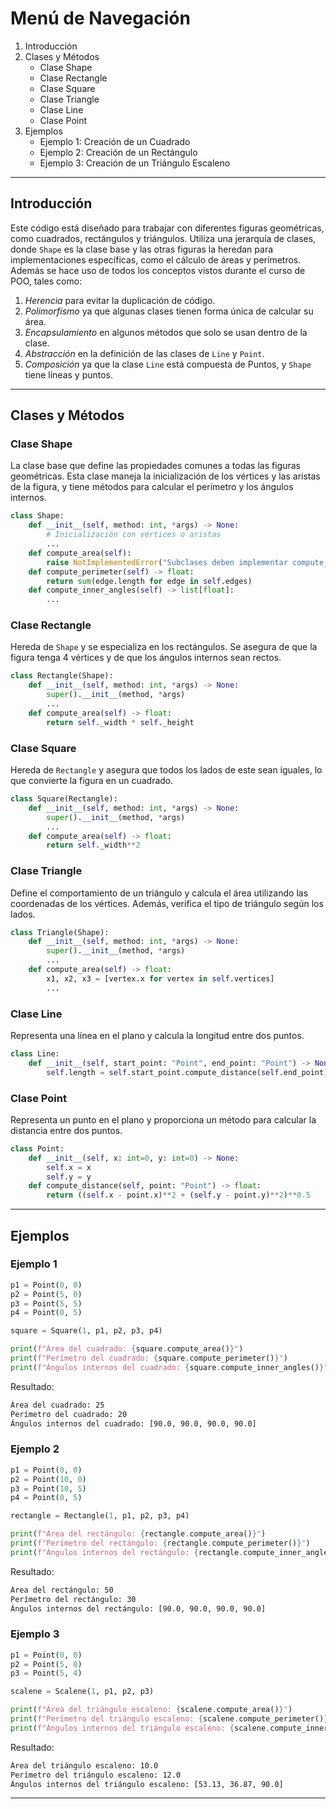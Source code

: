 # Menú de Navegación
1. Introducción
2. Clases y Métodos
    - Clase Shape
    - Clase Rectangle
    - Clase Square
    - Clase Triangle
    - Clase Line
    - Clase Point
3. Ejemplos
    - Ejemplo 1: Creación de un Cuadrado
    - Ejemplo 2: Creación de un Rectángulo
    - Ejemplo 3: Creación de un Triángulo Escaleno

---

## Introducción

Este código está diseñado para trabajar con diferentes figuras geométricas, como cuadrados, rectángulos y triángulos. Utiliza una jerarquía de clases, donde `Shape` es la clase base y las otras figuras la heredan para implementaciones específicas, como el cálculo de áreas y perímetros. Además se hace uso de todos los conceptos vistos durante el curso de POO, tales como:
1. *Herencia* para evitar la duplicación de código.
2. *Polimorfismo* ya que algunas clases tienen forma única de calcular su área.
3. *Encapsulamiento* en algunos métodos que solo se usan dentro de la clase.
4. *Abstracción* en la definición de las clases de `Line` y `Point`.
5. *Composición* ya que la clase `Line` está compuesta de Puntos, y `Shape` tiene líneas y puntos.

---

## Clases y Métodos

### Clase Shape

La clase base que define las propiedades comunes a todas las figuras geométricas. Esta clase maneja la inicialización de los vértices y las aristas de la figura, y tiene métodos para calcular el perímetro y los ángulos internos.

```python
class Shape:
    def __init__(self, method: int, *args) -> None:
        # Inicialización con vértices o aristas
        ...
    def compute_area(self):
        raise NotImplementedError("Subclases deben implementar compute_area()")
    def compute_perimeter(self) -> float:
        return sum(edge.length for edge in self.edges)
    def compute_inner_angles(self) -> list[float]:
        ...
```
### Clase Rectangle

Hereda de `Shape` y se especializa en los rectángulos. Se asegura de que la figura tenga 4 vértices y de que los ángulos internos sean rectos.

```python
class Rectangle(Shape):
    def __init__(self, method: int, *args) -> None:
        super().__init__(method, *args)
        ...
    def compute_area(self) -> float:
        return self._width * self._height

```

### Clase Square

Hereda de `Rectangle` y asegura que todos los lados de este sean iguales, lo que convierte la figura en un cuadrado.

```python
class Square(Rectangle):
    def __init__(self, method: int, *args) -> None:
        super().__init__(method, *args)
        ...
    def compute_area(self) -> float:
        return self._width**2
```

### Clase Triangle

Define el comportamiento de un triángulo y calcula el área utilizando las coordenadas de los vértices. Además, verifica el tipo de triángulo según los lados.

```python
class Triangle(Shape):
    def __init__(self, method: int, *args) -> None:
        super().__init__(method, *args)
        ...
    def compute_area(self) -> float:
        x1, x2, x3 = [vertex.x for vertex in self.vertices]
        ...
```

### Clase Line

Representa una línea en el plano y calcula la longitud entre dos puntos.

```python
class Line:
    def __init__(self, start_point: "Point", end_point: "Point") -> None:
        self.length = self.start_point.compute_distance(self.end_point)

```

### Clase Point

Representa un punto en el plano y proporciona un método para calcular la distancia entre dos puntos.

```python
class Point:
    def __init__(self, x: int=0, y: int=0) -> None:
        self.x = x
        self.y = y
    def compute_distance(self, point: "Point") -> float:
        return ((self.x - point.x)**2 + (self.y - point.y)**2)**0.5
```
---
## Ejemplos
### Ejemplo 1
```python
p1 = Point(0, 0)
p2 = Point(5, 0)
p3 = Point(5, 5)
p4 = Point(0, 5)

square = Square(1, p1, p2, p3, p4)

print(f"Área del cuadrado: {square.compute_area()}")
print(f"Perímetro del cuadrado: {square.compute_perimeter()}")
print(f"Ángulos internos del cuadrado: {square.compute_inner_angles()}")
```
Resultado:
```bash
Área del cuadrado: 25
Perímetro del cuadrado: 20
Ángulos internos del cuadrado: [90.0, 90.0, 90.0, 90.0]
```
### Ejemplo 2
```python
p1 = Point(0, 0)
p2 = Point(10, 0)
p3 = Point(10, 5)
p4 = Point(0, 5)

rectangle = Rectangle(1, p1, p2, p3, p4)

print(f"Área del rectángulo: {rectangle.compute_area()}")
print(f"Perímetro del rectángulo: {rectangle.compute_perimeter()}")
print(f"Ángulos internos del rectángulo: {rectangle.compute_inner_angles()}")
```
Resultado:
```bash
Área del rectángulo: 50
Perímetro del rectángulo: 30
Ángulos internos del rectángulo: [90.0, 90.0, 90.0, 90.0]
```
### Ejemplo 3
```python
p1 = Point(0, 0)
p2 = Point(5, 0)
p3 = Point(5, 4)

scalene = Scalene(1, p1, p2, p3)

print(f"Área del triángulo escaleno: {scalene.compute_area()}")
print(f"Perímetro del triángulo escaleno: {scalene.compute_perimeter()}")
print(f"Ángulos internos del triángulo escaleno: {scalene.compute_inner_angles()}")
```
Resultado:
```bash
Área del triángulo escaleno: 10.0
Perímetro del triángulo escaleno: 12.0
Ángulos internos del triángulo escaleno: [53.13, 36.87, 90.0]
```
---



